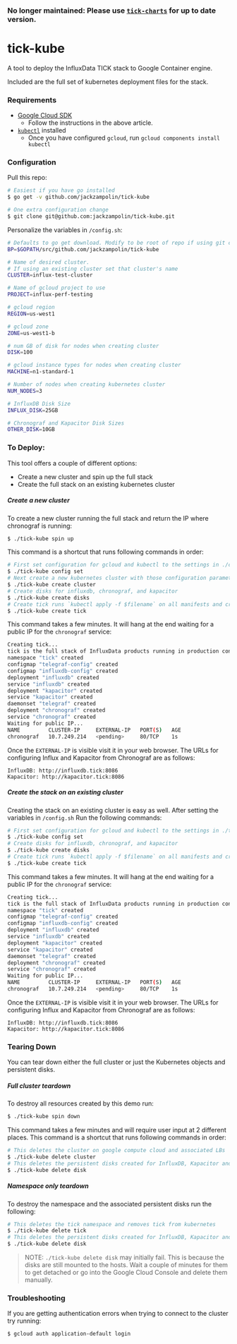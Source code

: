 ### No longer maintained: Please use [`tick-charts`](https://github.com/influxdata/tick-charts) for up to date version.

# tick-kube

A tool to deploy the InfluxData TICK stack to Google Container engine.

Included are the full set of kubernetes deployment files for the stack.

### Requirements

- [Google Cloud SDK](https://cloud.google.com/sdk/docs/quickstart-mac-os-x)
  * Follow the instructions in the above article.
- [`kubectl`](https://cloud.google.com/sdk/docs/managing-components) installed
  * Once you have configured `gcloud`, run `gcloud components install kubectl`

### Configuration

Pull this repo:

```bash
# Easiest if you have go installed
$ go get -v github.com/jackzampolin/tick-kube

# One extra configuration change
$ git clone git@github.com:jackzampolin/tick-kube.git
```

Personalize the variables in `/config.sh`:

```bash
# Defaults to go get download. Modify to be root of repo if using git clone
BP=$GOPATH/src/github.com/jackzampolin/tick-kube

# Name of desired cluster.
# If using an existing cluster set that cluster's name
CLUSTER=influx-test-cluster

# Name of gcloud project to use
PROJECT=influx-perf-testing

# gcloud region
REGION=us-west1

# gcloud zone
ZONE=us-west1-b

# num GB of disk for nodes when creating cluster
DISK=100

# gcloud instance types for nodes when creating cluster
MACHINE=n1-standard-1

# Number of nodes when creating kubernetes cluster
NUM_NODES=3

# InfluxDB Disk Size
INFLUX_DISK=25GB

# Chronograf and Kapacitor Disk Sizes
OTHER_DISK=10GB
```

### To Deploy:

This tool offers a couple of different options:

- Create a new cluster and spin up the full stack
- Create the full stack on an existing kubernetes cluster

##### Create a new cluster

To create a new cluster running the full stack and return the IP where chronograf is running:

```bash
$ ./tick-kube spin up
```

This command is a shortcut that runs following commands in order:

```bash
# First set configuration for gcloud and kubectl to the settings in ./config.sh
$ ./tick-kube config set
# Next create a new kubernetes cluster with those configuration parameters
$ ./tick-kube create cluster
# Create disks for influxdb, chronograf, and kapacitor
$ ./tick-kube create disks
# Create tick runs `kubectl apply -f $filename` on all manifests and creates associated configmaps
$ ./tick-kube create tick
```

This command takes a few minutes. It will hang at the end waiting for a public IP for the `chronograf` service:

```bash
Creating tick...
tick is the full stack of InfluxData products running in production configuration
namespace "tick" created
configmap "telegraf-config" created
configmap "influxdb-config" created
deployment "influxdb" created
service "influxdb" created
deployment "kapacitor" created
service "kapacitor" created
daemonset "telegraf" created
deployment "chronograf" created
service "chronograf" created
Waiting for public IP...
NAME         CLUSTER-IP     EXTERNAL-IP   PORT(S)   AGE
chronograf   10.7.249.214   <pending>     80/TCP    1s
```

Once the `EXTERNAL-IP` is visible visit it in your web browser. The URLs for configuring Influx and Kapacitor from Chronograf are as follows:

```
InfluxDB: http://influxdb.tick:8086
Kapacitor: http://kapacitor.tick:8086
```

##### Create the stack on an existing cluster

Creating the stack on an existing cluster is easy as well. After setting the variables in `/config.sh` Run the following commands:

```bash
# First set configuration for gcloud and kubectl to the settings in ./tick-kube
$ ./tick-kube config set
# Create disks for influxdb, chronograf, and kapacitor
$ ./tick-kube create disks
# Create tick runs `kubectl apply -f $filename` on all manifests and creates associated configmaps
$ ./tick-kube create tick
```

This command takes a few minutes. It will hang at the end waiting for a public IP for the `chronograf` service:

```bash
Creating tick...
tick is the full stack of InfluxData products running in production configuration
namespace "tick" created
configmap "telegraf-config" created
configmap "influxdb-config" created
deployment "influxdb" created
service "influxdb" created
deployment "kapacitor" created
service "kapacitor" created
daemonset "telegraf" created
deployment "chronograf" created
service "chronograf" created
Waiting for public IP...
NAME         CLUSTER-IP     EXTERNAL-IP   PORT(S)   AGE
chronograf   10.7.249.214   <pending>     80/TCP    1s
```

Once the `EXTERNAL-IP` is visible visit it in your web browser. The URLs for configuring Influx and Kapacitor from Chronograf are as follows:

```
InfluxDB: http://influxdb.tick:8086
Kapacitor: http://kapacitor.tick:8086
```

### Tearing Down

You can tear down either the full cluster or just the Kubernetes objects and persistent disks.

##### Full cluster teardown

To destroy all resources created by this demo run:

```bash
$ ./tick-kube spin down
```

This command takes a few minutes and will require user input at 2 different places. This command is a shortcut that runs following commands in order:

```bash
# This deletes the cluster on google compute cloud and associated LBs
$ ./tick-kube delete cluster
# This deletes the persistent disks created for InfluxDB, Kapacitor and Chronograf
$ ./tick-kube delete disk
```

##### Namespace only teardown

To destroy the namespace and the associated persistent disks run the following:

```bash
# This deletes the tick namespace and removes tick from kubernetes
$ ./tick-kube delete tick
# This deletes the persistent disks created for InfluxDB, Kapacitor and Chronograf
$ ./tick-kube delete disk
```

> NOTE: `./tick-kube delete disk` may initially fail. This is because the disks are still mounted to the hosts. Wait a couple of minutes for them to get detached or go into the Google Cloud Console and delete them manually.

### Troubleshooting

If you are getting authentication errors when trying to connect to the cluster try running:

```bash
$ gcloud auth application-default login
```
